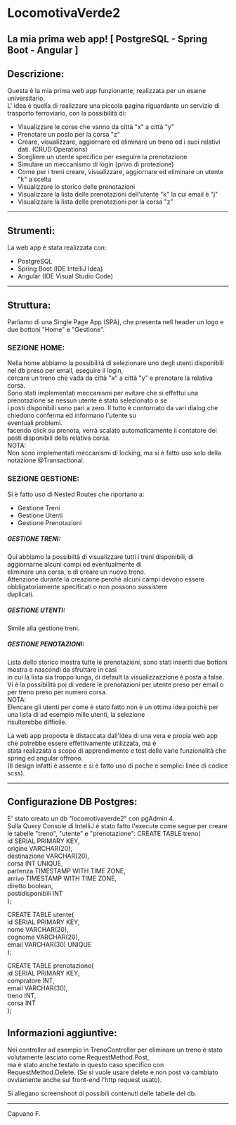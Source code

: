 # LocomotivaVerde2
La mia prima web app! [ PostgreSQL - Spring Boot - Angular ]
---

## Descrizione:

Questa è la mia prima web app funzionante, realizzata per un esame universitario.  
L' idea è quella di realizzare una piccola pagina riguardante un servizio di trasporto ferroviario, con la possibilità di:  
- Visualizzare le corse che vanno da città "x" a città "y"
- Prenotare un posto per la corsa "z"
- Creare, visualizzare, aggiornare ed eliminare un treno ed i suoi relativi dati. (CRUD Operations)
- Scegliere un utente specifico per eseguire la prenotazione
- Simulare un meccanismo di login (privo di protezione)
- Come per i treni creare, visualizzare, aggiornare ed eliminare un utente "k" a scelta
- Visualizzare lo storico delle prenotazioni
- Visualizzare la lista delle prenotazioni dell'utente "k" la cui email è "j"
- Visualizzare la lista delle prenotazioni per la corsa "z"
  
---

## Strumenti:

La web app è stata realizzata con:  
- PostgreSQL
- Spring Boot (IDE IntelliJ Idea)
- Angular (IDE Visual Studio Code)
  
---

## Struttura:

Parliamo di una Single Page App (SPA), che presenta nell header un logo e due bottoni "Home" e "Gestione".

### SEZIONE HOME:
Nella home abbiamo la possibilità di selezionare uno degli utenti disponibili nel db preso per email, eseguire il login,  
cercare un treno che vada da città "x" a città "y" e prenotare la relativa corsa.  
Sono stati implementati meccanismi per evitare che si effettui una prenotazione se nessun utente è stato selezionato o se  
i posti disponibili sono pari a zero. Il tutto è contornato da vari dialog che chiedono conferma ed informano l'utente su  
eventuali problemi.  
facendo click su prenota, verrà scalato automaticamente il contatore dei posti disponibili della relativa corsa.  
NOTA:  
Non sono implementati meccanismi di locking, ma si è fatto uso solo della notazione @Transactional.  

### SEZIONE GESTIONE:
Si è fatto uso di Nested Routes che riportano a:  
- Gestione Treni 
- Gestione Utenti
- Gestione Prenotazioni
  
##### GESTIONE TRENI:
Qui abbiamo la possibiltà di visualizzare tutti i treni disponibili, di aggiornarne alcuni campi ed eventualmente di  
eliminare una corsa, e di creare un nuovo treno.  
Attenzione durante la creazione perchè alcuni campi devono essere obbligatoriamente specificati o non possono sussistere  
duplicati.  
  
##### GESTIONE UTENTI:
Simile alla gestione treni.  
  
##### GESTIONE PENOTAZIONI:
Lista dello storico mostra tutte le prenotazioni, sono stati inseriti due bottoni mostra e nascondi da sfruttare in casi   
in cui la lista sia troppo lunga, di default la visualizzazzione è posta a false.  
Vi è la possibilità poi di vedere le prenotazioni per utente preso per email o per treno preso per numero corsa.  
NOTA:  
Elencare gli utenti per come è stato fatto non è un ottima idea poichè per una lista di ad esempio mille utenti, la selezione  
risulterebbe difficile.  


La web app proposta è distaccata dall'idea di una vera e propia web app che potrebbe essere effettivamente utilizzata, ma è  
stata realizzata a scopo di apprendimento e test delle varie funzionalità che spring ed angular offrono.  
(Il design infatti è assente e si è fatto uso di  poche e semplici linee di codice scss).  

---

## Configurazione DB Postgres:
E' stato creato un db "locomotivaverde2" con pgAdmin 4.  
Sulla Query Console di IntelliJ é stato fatto l'execute come segue per creare le tabelle "treno", "utente" e "prenotazione":
CREATE TABLE treno(  
  id SERIAL PRIMARY KEY,  
  origine VARCHAR(20),  
  destinazione VARCHAR(20),  
  corsa INT UNIQUE,  
  partenza TIMESTAMP WITH TIME ZONE,  
  arrivo TIMESTAMP WITH TIME ZONE,  
  diretto boolean,  
  postidisponibili INT  
);  

CREATE TABLE utente(  
  id SERIAL PRIMARY KEY,  
  nome VARCHAR(20),  
  cognome VARCHAR(20),  
  email VARCHAR(30) UNIQUE  
);  

CREATE TABLE prenotazione(  
  id SERIAL PRIMARY KEY,  
  compratore INT,  
  email VARCHAR(30),  
  treno INT,  
  corsa INT  
);  

## Informazioni aggiuntive:
Nei controller ad esempio in TrenoController per eliminare un treno è stato volutamente lasciato come RequestMethod.Post,  
ma è stato anche testato in questo caso specifico con RequestMethod.Delete.
(Se si vuole usare delete e non post va cambiato ovviamente anche sul front-end l'http request usato).

Si allegano screenshoot di possibili contenuti delle tabelle del db.

---

Capuano F.
